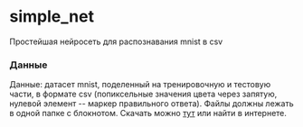# simple_net
 Простейшая нейросеть для распознавания mnist в csv

### Данные
 Данные: датасет mnist, поделенный на тренировочную и тестовую части, в формате csv (попиксельные значения цвета через запятую, нулевой элемент -- маркер правильного ответа). Файлы должны лежать в одной папке с блокнотом. Скачать можно [тут](https://drive.google.com/drive/folders/1OOgKqkTpTS3RT9zczU83fIoU3mRZmFXe) или найти в интернете.